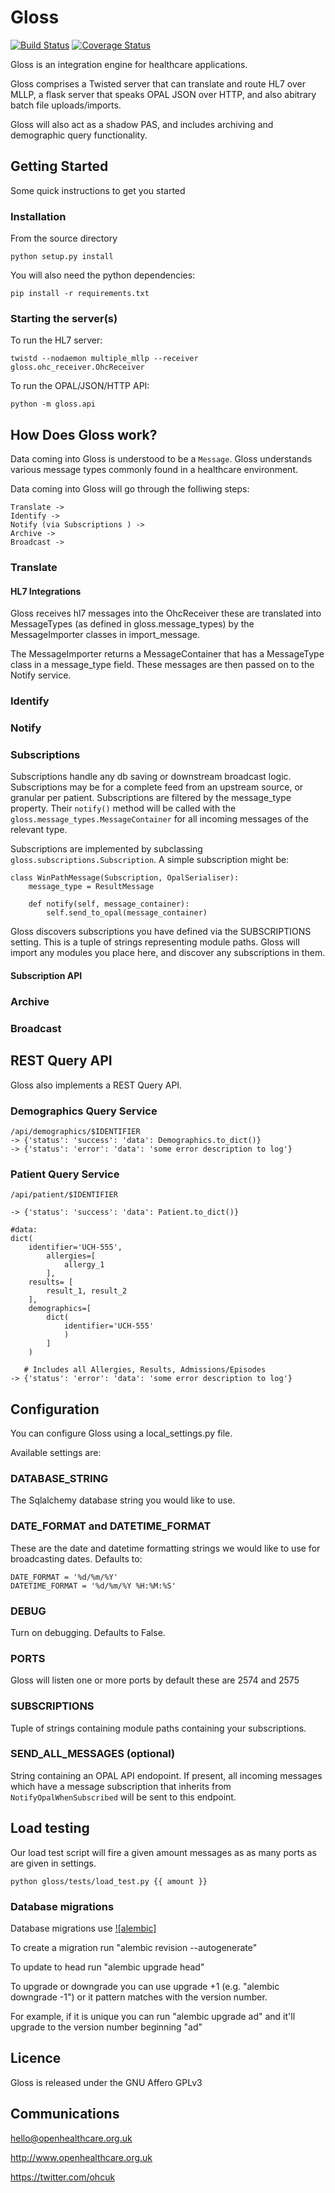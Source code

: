 # Gloss

[![Build Status](https://travis-ci.org/openhealthcare/gloss.svg?branch=master)](https://travis-ci.org/openhealthcare/gloss)
[![Coverage Status](https://coveralls.io/repos/github/openhealthcare/gloss/badge.svg?branch=master)](https://coveralls.io/github/openhealthcare/gloss?branch=master)

Gloss is an integration engine for healthcare applications.

Gloss comprises a Twisted server that can translate and route HL7 over MLLP, a
flask server that speaks OPAL JSON over HTTP, and also abitrary batch file
uploads/imports.

Gloss will also act as a shadow PAS, and includes archiving and demographic
query functionality.

## Getting Started

Some quick instructions to get you started

### Installation

From the source directory

    python setup.py install

You will also need the python dependencies:

    pip install -r requirements.txt

### Starting the server(s)

To run the HL7 server:

    twistd --nodaemon multiple_mllp --receiver gloss.ohc_receiver.OhcReceiver

To run the OPAL/JSON/HTTP API:

    python -m gloss.api

## How Does Gloss work?

Data coming into Gloss is understood to be a `Message`. Gloss understands various
message types commonly found in a healthcare environment.

Data coming into Gloss will go through the folliwing steps:

    Translate ->
    Identify ->
    Notify (via Subscriptions ) ->
    Archive ->
    Broadcast ->

### Translate

#### HL7 Integrations

Gloss receives hl7 messages into the OhcReceiver
these are translated into MessageTypes (as defined in gloss.message_types) by
the MessageImporter classes in import_message.

The MessageImporter returns a MessageContainer that has a MessageType class in
a message_type field. These messages are then passed on to the Notify service.

### Identify

### Notify

### Subscriptions

Subscriptions handle any db saving or downstream broadcast logic. Subscriptions may be
for a complete feed from an upstream source, or granular per patient. Subscriptions are
filtered by the message_type property. Their `notify()` method will be called with the
`gloss.message_types.MessageContainer` for all incoming messages of the relevant type.

Subscriptions are implemented by subclassing `gloss.subscriptions.Subscription`. A simple
subscription might be:


    class WinPathMessage(Subscription, OpalSerialiser):
        message_type = ResultMessage

        def notify(self, message_container):
            self.send_to_opal(message_container)

Gloss discovers subscriptions you have defined via the SUBSCRIPTIONS setting. This
is a tuple of strings representing module paths. Gloss will import any modules
you place here, and discover any subscriptions in them.

#### Subscription API

### Archive

### Broadcast

## REST Query API

Gloss also implements a REST Query API.

### Demographics Query Service

    /api/demographics/$IDENTIFIER
    -> {'status': 'success': 'data': Demographics.to_dict()}
    -> {'status': 'error': 'data': 'some error description to log'}

### Patient Query Service

    /api/patient/$IDENTIFIER

    -> {'status': 'success': 'data': Patient.to_dict()}

    #data:
    dict(
        identifier='UCH-555',
            allergies=[
                allergy_1
            ],
        results= [
            result_1, result_2
        ],
        demographics=[
            dict(
                identifier='UCH-555'
                )
            ]
        )

       # Includes all Allergies, Results, Admissions/Episodes
    -> {'status': 'error': 'data': 'some error description to log'}


## Configuration

You can configure Gloss using a local_settings.py file.

Available settings are:

### DATABASE_STRING

The Sqlalchemy database string you would like to use.

### DATE_FORMAT and DATETIME_FORMAT

These are the date and datetime formatting strings we would like to use for broadcasting
dates. Defaults to:

    DATE_FORMAT = '%d/%m/%Y'
    DATETIME_FORMAT = '%d/%m/%Y %H:%M:%S'

### DEBUG

Turn on debugging. Defaults to False.

### PORTS

Gloss will listen one or more ports by default these are 2574 and 2575

### SUBSCRIPTIONS

Tuple of strings containing module paths containing your subscriptions.

### SEND_ALL_MESSAGES (optional)

String containing an OPAL API endopoint. If present, all incoming messages which have a message subscription that inherits from `NotifyOpalWhenSubscribed` will be sent to this endpoint.

## Load testing

Our load test script will fire a given amount messages as as many ports as are given in settings.

    python gloss/tests/load_test.py {{ amount }}

### Database migrations

Database migrations use [![alembic]](http://alembic.readthedocs.org/)

To create a migration run "alembic revision --autogenerate"

To update to head run "alembic upgrade head"

To upgrade or downgrade you can use upgrade +1 (e.g. "alembic downgrade -1") or it pattern matches with the version number.

For example, if it is unique you can run "alembic upgrade ad" and it'll upgrade to the version number beginning
"ad"

## Licence

Gloss is released under the GNU Affero GPLv3

## Communications

hello@openhealthcare.org.uk

http://www.openhealthcare.org.uk

https://twitter.com/ohcuk
